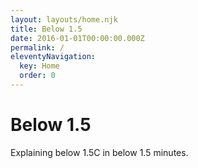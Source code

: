```yaml
---
layout: layouts/home.njk
title: Below 1.5
date: 2016-01-01T00:00:00.000Z
permalink: /
eleventyNavigation:
  key: Home
  order: 0
---
```

# Below 1.5

Explaining below 1.5C in below 1.5 minutes.
